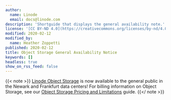 ```yaml
---
author:
  name: Linode
  email: docs@linode.com
description: 'Shortguide that displays the general availability note.'
license: '[CC BY-ND 4.0](https://creativecommons.org/licenses/by-nd/4.0)'
modified: 2020-02-12
modified_by:
  name: Heather Zoppetti
published: 2020-02-12
title: Object Storage General Availability Notice
keywords: []
headless: true
show_on_rss_feed: false
---
```


{{< note >}}
[Linode Object Storage](/docs/platform/object-storage/) is now available to the general public in the Newark and Frankfurt data centers! For billing information on Object Storage, see our [Object Storage Pricing and Limitations](/docs/platform/object-storage/pricing-and-limitations/) guide.
{{</ note >}}
